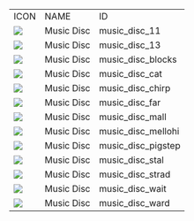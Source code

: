 <table>
	<tablebody>
		<tr>
			<td>ICON</td>
			<td>NAME</td>
			<td>ID</td>
		</tr>
		<tr>
			<td><img src="C:/Users/seese/Files/Projects/MC_datapacks/recipe_auto_manual/LemonTea_auto_recipes/output/mc_icon/misc/disc/music_disc_11.png"></td>
			<td>Music Disc</td>
			<td>music_disc_11</td>
		</tr>
		<tr>
			<td><img src="C:/Users/seese/Files/Projects/MC_datapacks/recipe_auto_manual/LemonTea_auto_recipes/output/mc_icon/misc/disc/music_disc_13.png"></td>
			<td>Music Disc</td>
			<td>music_disc_13</td>
		</tr>
		<tr>
			<td><img src="C:/Users/seese/Files/Projects/MC_datapacks/recipe_auto_manual/LemonTea_auto_recipes/output/mc_icon/misc/disc/music_disc_blocks.png"></td>
			<td>Music Disc</td>
			<td>music_disc_blocks</td>
		</tr>
		<tr>
			<td><img src="C:/Users/seese/Files/Projects/MC_datapacks/recipe_auto_manual/LemonTea_auto_recipes/output/mc_icon/misc/disc/music_disc_cat.png"></td>
			<td>Music Disc</td>
			<td>music_disc_cat</td>
		</tr>
		<tr>
			<td><img src="C:/Users/seese/Files/Projects/MC_datapacks/recipe_auto_manual/LemonTea_auto_recipes/output/mc_icon/misc/disc/music_disc_chirp.png"></td>
			<td>Music Disc</td>
			<td>music_disc_chirp</td>
		</tr>
		<tr>
			<td><img src="C:/Users/seese/Files/Projects/MC_datapacks/recipe_auto_manual/LemonTea_auto_recipes/output/mc_icon/misc/disc/music_disc_far.png"></td>
			<td>Music Disc</td>
			<td>music_disc_far</td>
		</tr>
		<tr>
			<td><img src="C:/Users/seese/Files/Projects/MC_datapacks/recipe_auto_manual/LemonTea_auto_recipes/output/mc_icon/misc/disc/music_disc_mall.png"></td>
			<td>Music Disc</td>
			<td>music_disc_mall</td>
		</tr>
		<tr>
			<td><img src="C:/Users/seese/Files/Projects/MC_datapacks/recipe_auto_manual/LemonTea_auto_recipes/output/mc_icon/misc/disc/music_disc_mellohi.png"></td>
			<td>Music Disc</td>
			<td>music_disc_mellohi</td>
		</tr>
		<tr>
			<td><img src="C:/Users/seese/Files/Projects/MC_datapacks/recipe_auto_manual/LemonTea_auto_recipes/output/mc_icon/misc/disc/music_disc_pigstep.png"></td>
			<td>Music Disc</td>
			<td>music_disc_pigstep</td>
		</tr>
		<tr>
			<td><img src="C:/Users/seese/Files/Projects/MC_datapacks/recipe_auto_manual/LemonTea_auto_recipes/output/mc_icon/misc/disc/music_disc_stal.png"></td>
			<td>Music Disc</td>
			<td>music_disc_stal</td>
		</tr>
		<tr>
			<td><img src="C:/Users/seese/Files/Projects/MC_datapacks/recipe_auto_manual/LemonTea_auto_recipes/output/mc_icon/misc/disc/music_disc_strad.png"></td>
			<td>Music Disc</td>
			<td>music_disc_strad</td>
		</tr>
		<tr>
			<td><img src="C:/Users/seese/Files/Projects/MC_datapacks/recipe_auto_manual/LemonTea_auto_recipes/output/mc_icon/misc/disc/music_disc_wait.png"></td>
			<td>Music Disc</td>
			<td>music_disc_wait</td>
		</tr>
		<tr>
			<td><img src="C:/Users/seese/Files/Projects/MC_datapacks/recipe_auto_manual/LemonTea_auto_recipes/output/mc_icon/misc/disc/music_disc_ward.png"></td>
			<td>Music Disc</td>
			<td>music_disc_ward</td>
		</tr>
	</tablebody>
</table>